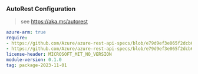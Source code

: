 ### AutoRest Configuration

> see https://aka.ms/autorest

``` yaml
azure-arm: true
require:
- https://github.com/Azure/azure-rest-api-specs/blob/e79d9ef3e065f2dcb6bd1db51e29c62a99dff5cb/specification/fabric/resource-manager/readme.md
- https://github.com/Azure/azure-rest-api-specs/blob/e79d9ef3e065f2dcb6bd1db51e29c62a99dff5cb/specification/fabric/resource-manager/readme.go.md
license-header: MICROSOFT_MIT_NO_VERSION
module-version: 0.1.0
tag: package-2023-11-01
```